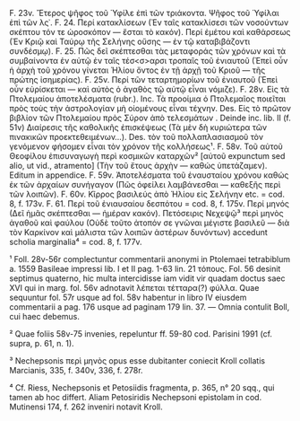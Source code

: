 F. 23v. Ἔτερος ψῆφος τοῦ Ὑφίλε <sic> ἐπὶ τῶν τριάκοντα. Ψῆφος τοῦ Ὑφίλαι ἐπὶ τῶν λς᾽.
F. 24. Περί κατακλίσεων (Ἐν ταῖς κατακλίσεσι τῶν νοσούντων σκέπτου τόν τε ὡροσκόπον — ἔσται τὸ κακόν). Περί ἐμέτου καὶ καθάρσεως (Ἐν Κριῷ καὶ Ταύρῳ τῆς Σελήνης οὔσης — ἐν τῷ καταβιβάζοντι συνδέσμῳ).
F. 25. Πῶς δεῖ σκέπτεσθαι τὰς μεταφοράς τῶν χρόνων καὶ τὰ συμβαίνοντα ἐν αὐτῷ <sic> ἐν ταῖς τέσ<σ>αρσι τροπαῖς τοῦ ἐνιαυτοῦ (Ἐπεὶ οὖν ἡ ἀρχὴ τοῦ χρόνου γίνεται Ἡλίου ὄντος ἐν τῇ ἀρχῇ τοῦ Κριοῦ — τῆς πρώτης ἰσημερίας).
F. 25v. Περί τῶν τεταρτημορίων τοῦ ἐνιαυτοῦ (Ἐπεὶ οὖν εὑρίσκεται — καὶ αὐτὸς ὁ ἀγαθὸς τῷ αὐτῷ εἶναι νόμιζε).
F. 28v. Εἰς τὰ Πτολεμαίου ἀποτελέσματα (rubr.). Inc. Τὰ προοίμια ὁ Πτολεμαῖος ποιεῖται πρὸς τοὺς τὴν ἀστρολογίαν μὴ οἰομένους εἶναι τέχνην. Des. Εἰς τὸ πρῶτον βιβλίον τῶν Πτολεμαίου πρὸς Σύρον ἀπὸ τελεσμάτων <sic>. Deinde inc. lib. II (f. 51v) Διαίρεσις τῆς καθολικῆς ἐπισκέψεως (Τὰ μὲν δὴ κυριώτερα τῶν πινακικῶν προεκτεθειμένων…). Des. τὸν τοῦ πολλαπλασιασμοῦ τὸν γενόμενον φήσομεν εἶναι τὸν χρόνον τῆς κολλήσεως¹.
F. 58v. Τοῦ αὐτοῦ Θεοφίλου ἐπισυναγωγὴ περὶ κοσμικῶν καταρχῶν² [αὐτοῦ expunctum sed alio, ut vid., atramento] (Τὴν τοῦ ἔτους ἀρχὴν — καθώς ὑπετάζαμεν). Editum in appendice.
F. 59v. Ἀποτελέσματα τοῦ ἐναυσταίου χρόνου καθώς ἐκ τῶν ἀρχαίων συνήγαγον (Πῶς ὀφείλει λαμβάνεσθαι — καθεξῆς περὶ τῶν λοιπῶν).
F. 60v. Κῖρρος βασιλεύς ἀπὸ Ἡλίου εἰς Σελήνην etc. = cod. 8, f. 173v.
F. 61. Περί τοῦ ἐνιαυσαίου δεσπότου = cod. 8, f. 175v. Περί μηνός (Δεῖ ἡμᾶς σκέπτεσθαι — ἡμέραν κακόν). Πετόσειρις Νεχεψῷ³ περὶ μηνὸς ἀγαθοῦ καὶ φαύλου (Οὐδὲ τοῦτο ἀτοπόν σε γνῶναι μέγιστε βασιλεῦ — διὰ τὸν Καρκίνον καὶ μάλιστα τῶν λοιπῶν ἀστέρων δυνόντων) accedunt scholia marginalia⁴ = cod. 8, f. 177v.

¹ Foll. 28v-56r complectuntur commentarii anonymi in Ptolemaei tetrabiblum a. 1559 Basileae impressi lib. I et II pag. 1-63 lin. 21 τόπους. Fol. 56 desinit septimus quaterno, hic multa intercidisse iam vidit vir quadam doctus saec XVI qui in marg. fol. 56v adnotavit λέπεται τέτταρα(?) φύλλα. Quae sequuntur fol. 57r usque ad fol. 58v habentur in libro IV eiusdem commentarii a pag. 176 usque ad paginam 179 lin. 37. — Omnia contulit Boll, cui haec debemus.

² Quae foliis 58v-75 invenies, repeluntur ff. 59-80 cod. Parisini 1991 (cf. supra, p. 61, n. 1).

³ Nechepsonis περὶ μηνὸς opus esse dubitanter coniecit Kroll collatis Marcianis, 335, f. 340v, 336, f. 278r.

⁴ Cf. Riess, Nechepsonis et Petosiidis fragmenta, p. 365, n° 20 sqq., qui tamen ab hoc differt. Aliam Petosiridis Nechepsoni epistolam in cod. Mutinensi 174, f. 262 inveniri notavit Kroll.
